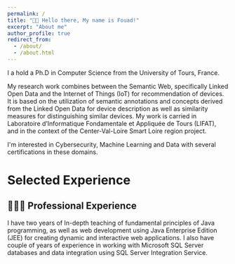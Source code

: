 ```yaml
---
permalink: /
title: "👋🏼 Hello there, My name is Fouad!"
excerpt: "About me"
author_profile: true
redirect_from: 
  - /about/
  - /about.html
---
```


I a hold a Ph.D in Computer Science from the University of Tours, France.

My research work combines between the Semantic Web, specifically Linked Open Data and the Internet of Things
(IoT) for recommendation of devices. It is based on the utilization of semantic annotations and concepts derived
from the Linked Open Data for device description as well as similarity measures for distinguishing similar devices.
My work is carried in Laboratoire d’Informatique Fondamentale et Appliquée de Tours (LIFAT), and in the
context of the Center-Val-Loire Smart Loire region project.

I'm interested in Cybersecurity, Machine Learning and Data with several certifications in these domains.

# Selected Experience

## 👨🏻‍🔬 Professional Experience
I have two years of In-depth teaching of fundamental principles of Java programming, as well as web development using Java Enterprise Edition (JEE) for creating dynamic and interactive web applications. I also have couple of years of experience in working with Microsoft SQL Server databases and data integration using SQL Server Integration Service.
